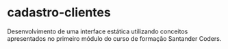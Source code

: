 # cadastro-clientes
Desenvolvimento de uma interface estática utilizando conceitos apresentados no primeiro módulo do curso de formação Santander Coders.
